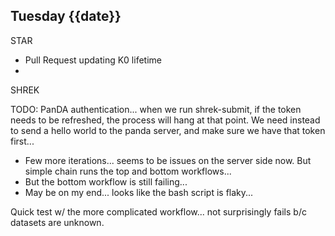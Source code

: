 ## Tuesday {{date}}

STAR
- Pull Request updating K0 lifetime
- 

SHREK

TODO: PanDA authentication... when we run shrek-submit, if the token needs to be refreshed, the process will hang at that point.  We need instead to send a hello world to the panda  server, and make sure we have that token first...

- Few more iterations... seems to be issues on the server side now.  But simple chain runs the top and bottom workflows...
- But the bottom workflow is still failing...
- May be on my end... looks like the bash script is flaky...

Quick test w/ the more complicated workflow... not surprisingly fails b/c datasets are unknown.

